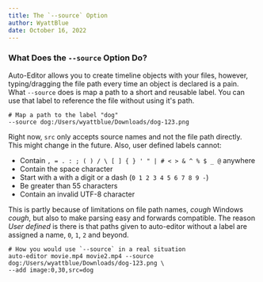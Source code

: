 ```yaml
---
title: The `--source` Option
author: WyattBlue
date: October 16, 2022
---
```

### What Does the `--source` Option Do?
Auto-Editor allows you to create timeline objects with your files, however, typing/dragging the file path every time an object is declared is a pain. What `--source` does is map a path to a short and reusable label. You can use that label to reference the file without using it's path.

```
# Map a path to the label "dog"
--source dog:/Users/wyattblue/Downloads/dog-123.png
```

Right now, `src` only accepts source names and not the file path directly. This might change in the future.
Also, user defined labels cannot:
 * Contain `, = . : ; ( ) / \ [ ] { } ' " | # < > & ^ % $ _ @` anywhere
 * Contain the space character
 * Start with a with a digit or a dash (`0 1 2 3 4 5 6 7 8 9 -`)
 * Be greater than 55 characters
 * Contain an invalid UTF-8 character

This is partly because of limitations on file path names, *cough* Windows *cough*, but also to make parsing easy and forwards compatible.
The reason *User defined* is there is that paths given to auto-editor without a label are assigned a name, `0`, `1`, `2` and beyond.

```
# How you would use `--source` in a real situation
auto-editor movie.mp4 movie2.mp4 --source dog:/Users/wyattblue/Downloads/dog-123.png \
--add image:0,30,src=dog
```
